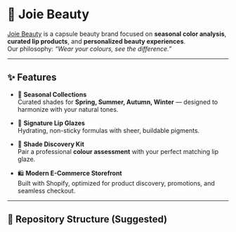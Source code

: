 # 🌸 Joie Beauty  

[Joie Beauty](https://joiebeauty.co/) is a capsule beauty brand focused on **seasonal color analysis**, **curated lip products**, and **personalized beauty experiences**.  
Our philosophy: *“Wear your colours, see the difference.”*

---

## ✨ Features

- 🎨 **Seasonal Collections**  
  Curated shades for **Spring, Summer, Autumn, Winter** — designed to harmonize with your natural tones.  

- 💄 **Signature Lip Glazes**  
  Hydrating, non-sticky formulas with sheer, buildable pigments.  

- 🧾 **Shade Discovery Kit**  
  Pair a professional **colour assessment** with your perfect matching lip glaze.  

- 🛍 **Modern E-Commerce Storefront**  
  Built with Shopify, optimized for product discovery, promotions, and seamless checkout.  

---

## 📂 Repository Structure (Suggested)

